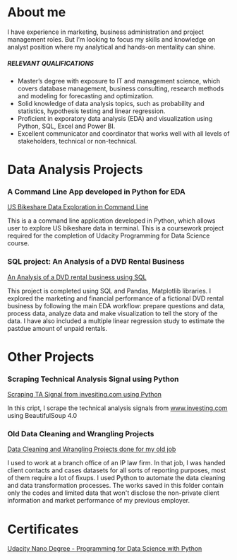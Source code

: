# About me

I have experience in marketing, business administration and project management roles. But I’m looking to focus my skills and knowledge on analyst position where my analytical and hands-on mentality can shine. 

##### RELEVANT QUALIFICATIONS

- Master’s degree with exposure to IT and management science, which covers database management, business consulting, research methods and modeling for forecasting and optimization.
- Solid knowledge of data analysis topics, such as probability and statistics, hypothesis testing and linear regression. 
- Proficient in exporatory data analysis (EDA) and visualization using Python, SQL, Excel and Power BI.
- Excellent communicator and coordinator that works well with all levels of stakeholders, technical or non-technical.




# Data Analysis Projects


### A Command Line App developed in Python for EDA

[US Bikeshare Data Exploration in Command Line](https://github.com/catelinn/bikeshare_cli2)

This is a a command line application developed in Python, which allows user to explore US bikeshare data in terminal. This is a coursework project required for the completion of Udacity Programming for Data Science course.  



### SQL project: An Analysis of a DVD Rental Business

[An Analysis of a DVD rental business using SQL](https://github.com/catelinn/data-analysis-portfolio/blob/master/SQL%20Projects/An-Analysis-of-DVD-Rental-Business-Using-SQL.ipynb)

This project is completed using SQL and Pandas, Matplotlib libraries. I explored the marketing and financial performance of a fictional DVD rental business by following the main EDA workflow: prepare questions and data, process data, analyze data and make visualization to tell the story of the data. I have also included a multiple linear regression study to estimate the pastdue amount of unpaid rentals. 



# Other Projects


### Scraping Technical Analysis Signal using Python

[Scraping TA Signal from invesiting.com using Python](https://github.com/catelinn/trading_options)

In this cript, I scrape the technical analysis signals from www.investing.com using BeautifulSoup 4.0 


### Old Data Cleaning and Wrangling Projects

[Data Cleaning and Wrangling Projects done for my old job](https://github.com/catelinn/data-analysis-portfolio/tree/master/projects/data%20cleaning%20and%20wrangling%20at%20old%20job)

I used to work at a branch office of an IP law firm. In that job, I was handed client contacts and cases datasets for all sorts of reporting purposes, most of them require a lot of fixups. I used Python to automate the data cleaning and data transformation processes. The works saved in this folder contain only the codes and limited data that won't disclose the non-private client information and market performance of my previous employer.



# Certificates

[Udacity Nano Degree - Programming for Data Science with Python](https://graduation.udacity.com/confirm/FGQADLZH)
